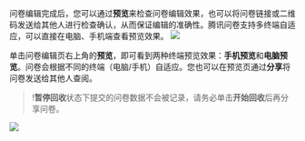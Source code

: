 问卷编辑完成后，您可以通过**预览**来检查问卷编辑效果，也可以将问卷链接或二维码发送给其他人进行检查确认，从而保证编辑的准确性。腾讯问卷支持多终端自适应，可以直接在电脑、手机端查看预览效果。
![](https://main.qcloudimg.com/raw/d4ca0bc86058fbc976d478873d4e5336.png)

单击问卷编辑页右上角的**预览**，即可看到两种终端预览效果：**手机预览**和**电脑预览**。问卷会根据不同的终端（电脑/手机）自适应。您也可以在预览页通过**分享**将问卷发送给其他人查阅。
>!**暂停回收**状态下提交的问卷数据不会被记录，请务必单击**开始回收**后再分享问卷。

![](https://main.qcloudimg.com/raw/ae401979c81de28daadf8ae60a9a340d.png)
